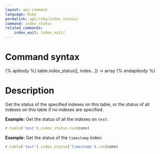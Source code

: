 ```yaml
---
layout: api-command
language: Ruby
permalink: api/ruby/index_status/
command: index_status
related_commands:
    index_wait: index_wait/
---
```


# Command syntax #

{% apibody %}
table.index_status([, index...]) &rarr; array
{% endapibody %}

# Description #

Get the status of the specified indexes on this table, or the status
of all indexes on this table if no indexes are specified.

__Example:__ Get the status of all the indexes on `test`:

```rb
r.table('test').index_status.run(conn)
```

__Example:__ Get the status of the `timestamp` index:

```rb
r.table('test').index_status('timestamp').run(conn)
```
